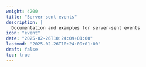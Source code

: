 ```yaml
---
weight: 4200
title: "Server-sent events"
description: |
  Documentation and examples for server-sent events
icon: "event"
date: "2025-02-26T10:24:09+01:00"
lastmod: "2025-02-26T10:24:09+01:00"
draft: false
toc: true
---
```

